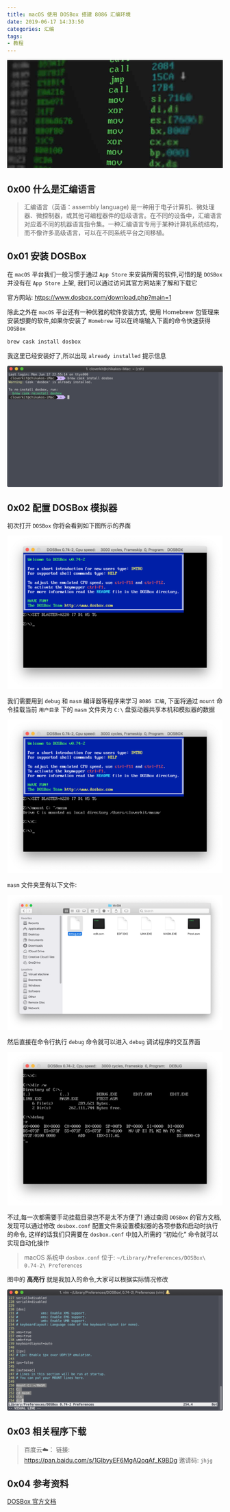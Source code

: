 ```yaml
---
title: macOS 使用 DOSBox 搭建 8086 汇编环境
date: 2019-06-17 14:33:50
categories: 汇编
tags:
- 教程
---
```


![](https://raw.githubusercontent.com/cloverkits/hexo_picture_resource/master/picture/assembly.jpg)

## 0x00 什么是汇编语言
>汇编语言（英语：assembly language) 是一种用于电子计算机、微处理器、微控制器，或其他可编程器件的低级语言。在不同的设备中，汇编语言对应着不同的机器语言指令集。一种汇编语言专用于某种计算机系统结构，而不像许多高级语言，可以在不同系统平台之间移植。

## 0x01 安装 DOSBox
在 `macOS` 平台我们一般习惯于通过 `App Store` 来安装所需的软件,可惜的是 `DOSBox` 并没有在 `App Store` 上架, 我们可以通过访问其官方网站来了解和下载它

官方网站:
https://www.dosbox.com/download.php?main=1

除此之外在 `macOS` 平台还有一种优雅的软件安装方式, 使用 Homebrew 包管理来安装想要的软件,如果你安装了 `Homebrew` 可以在终端输入下面的命令快速获得 `DOSBox`

```bash
brew cask install dosbox
```

我这里已经安装好了,所以出现 `already installed` 提示信息

![](https://raw.githubusercontent.com/cloverkits/hexo_picture_resource/master/picture/dosbox_install.png)

## 0x02 配置 DOSBox 模拟器

初次打开 `DOSBox` 你将会看到如下图所示的界面

![](https://raw.githubusercontent.com/cloverkits/hexo_picture_resource/master/picture/DOSBox_Main.png)

我们需要用到 `debug` 和 `masm` 编译器等程序来学习 `8086 汇编`, 下面将通过 `mount` 命令挂载当前 `用户目录` 下的 `masm` 文件夹为 `C:\` 盘驱动器共享本机和模拟器的数据

![](https://github.com/cloverkits/hexo_picture_resource/blob/master/picture/DOSBox_Mount.png?raw=true)

`masm` 文件夹里有以下文件:

![](https://github.com/cloverkits/hexo_picture_resource/blob/master/picture/DOSBox_document.png?raw=true)

然后直接在命令行执行 `debug` 命令就可以进入 `debug` 调试程序的交互界面

![](https://github.com/cloverkits/hexo_picture_resource/blob/master/picture/DOSBox_debug.png?raw=true)

不过,每一次都需要手动挂载目录岂不是太不方便了!
通过查阅 `DOSBox` 的官方文档,发现可以通过修改 `dosbox.conf` 配置文件来设置模拟器的各项参数和启动时执行的命令, 这样的话我们只需要在 `dosbox.conf` 中加入所需的 “初始化” 命令就可以实现自动化操作

>macOS 系统中 `dosbox.conf` 位于:
`~/Library/Preferences/DOSBox\ 0.74-2\ Preferences`

图中的 **高亮行** 就是我加入的命令,大家可以根据实际情况修改

![](https://github.com/cloverkits/hexo_picture_resource/blob/master/picture/DOSBox_chconfig.png?raw=true)

## 0x03 相关程序下载
>百度云☁️：
链接: https://pan.baidu.com/s/1GlbyyEF6MgAQoqAf_K9BDg
邀请码: `jhjg`

## 0x04 参考资料
[DOSBox 官方文档](https://www.dosbox.com/wiki/Dosbox.conf#Mac_OS_X)